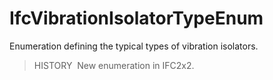 IfcVibrationIsolatorTypeEnum
============================

Enumeration defining the typical types of vibration isolators.

> HISTORY&nbsp; New enumeration in IFC2x2.
